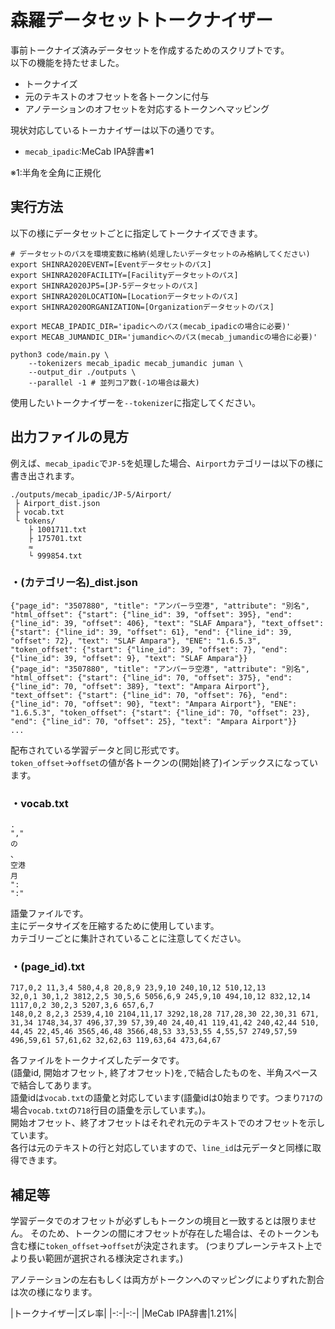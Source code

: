 # 森羅データセットトークナイザー

事前トークナイズ済みデータセットを作成するためのスクリプトです。  
以下の機能を持たせました。  

- トークナイズ
- 元のテキストのオフセットを各トークンに付与
- アノテーションのオフセットを対応するトークンへマッピング

現状対応しているトーカナイザーは以下の通りです。

- `mecab_ipadic`:MeCab IPA辞書※1

※1:半角を全角に正規化  

## 実行方法

以下の様にデータセットごとに指定してトークナイズできます。

~~~
# データセットのパスを環境変数に格納(処理したいデータセットのみ格納してください)
export SHINRA2020EVENT=[Eventデータセットのパス]
export SHINRA2020FACILITY=[Facilityデータセットのパス]
export SHINRA2020JP5=[JP-5データセットのパス]
export SHINRA2020LOCATION=[Locationデータセットのパス]
export SHINRA2020ORGANIZATION=[Organizationデータセットのパス]

export MECAB_IPADIC_DIR='ipadicへのパス(mecab_ipadicの場合に必要)'
export MECAB_JUMANDIC_DIR='jumandicへのパス(mecab_jumandicの場合に必要)'

python3 code/main.py \
    --tokenizers mecab_ipadic mecab_jumandic juman \
    --output_dir ./outputs \
    --parallel -1 # 並列コア数(-1の場合は最大)
~~~

使用したいトークナイザーを`--tokenizer`に指定してください。

## 出力ファイルの見方

例えば、`mecab_ipadic`で`JP-5`を処理した場合、`Airport`カテゴリーは以下の様に書き出されます。  

~~~
./outputs/mecab_ipadic/JP-5/Airport/
 ├ Airport_dist.json
 ├ vocab.txt
 └ tokens/
    ├ 1001711.txt
    ├ 175701.txt
    ≈
    └ 999854.txt
~~~

### ・(カテゴリー名)_dist.json

~~~
{"page_id": "3507880", "title": "アンパーラ空港", "attribute": "別名", "html_offset": {"start": {"line_id": 39, "offset": 395}, "end": {"line_id": 39, "offset": 406}, "text": "SLAF Ampara"}, "text_offset": {"start": {"line_id": 39, "offset": 61}, "end": {"line_id": 39, "offset": 72}, "text": "SLAF Ampara"}, "ENE": "1.6.5.3", "token_offset": {"start": {"line_id": 39, "offset": 7}, "end": {"line_id": 39, "offset": 9}, "text": "SLAF Ampara"}}
{"page_id": "3507880", "title": "アンパーラ空港", "attribute": "別名", "html_offset": {"start": {"line_id": 70, "offset": 375}, "end": {"line_id": 70, "offset": 389}, "text": "Ampara Airport"}, "text_offset": {"start": {"line_id": 70, "offset": 76}, "end": {"line_id": 70, "offset": 90}, "text": "Ampara Airport"}, "ENE": "1.6.5.3", "token_offset": {"start": {"line_id": 70, "offset": 23}, "end": {"line_id": 70, "offset": 25}, "text": "Ampara Airport"}}
...
~~~

配布されている学習データと同じ形式です。  
`token_offset`->`offset`の値が各トークンの(開始|終了)インデックスになっています。

### ・vocab.txt

~~~
.
","
の
、
空港
月
":
":"
~~~

語彙ファイルです。  
主にデータサイズを圧縮するために使用しています。  
カテゴリーごとに集計されていることに注意してください。

### ・(page_id).txt

```
717,0,2 11,3,4 580,4,8 20,8,9 23,9,10 240,10,12 510,12,13
32,0,1 30,1,2 3812,2,5 30,5,6 5056,6,9 245,9,10 494,10,12 832,12,14
1117,0,2 30,2,3 5207,3,6 657,6,7
148,0,2 8,2,3 2539,4,10 2104,11,17 3292,18,28 717,28,30 22,30,31 671,
31,34 1748,34,37 496,37,39 57,39,40 24,40,41 119,41,42 240,42,44 510,
44,45 22,45,46 3565,46,48 3566,48,53 33,53,55 4,55,57 2749,57,59 496,59,61 57,61,62 32,62,63 119,63,64 473,64,67
```

各ファイルをトークナイズしたデータです。  
(語彙id, 開始オフセット, 終了オフセット)を`,`で結合したものを、半角スペースで結合してあります。  
語彙idは`vocab.txt`の語彙と対応しています(語彙idは0始まりです。つまり`717`の場合`vocab.txt`の`718`行目の語彙を示しています。)。  
開始オフセット、終了オフセットはそれぞれ元のテキストでのオフセットを示しています。  
各行は元のテキストの行と対応していますので、`line_id`は元データと同様に取得できます。

## 補足等

学習データでのオフセットが必ずしもトークンの境目と一致するとは限りません。
そのため、トークンの間にオフセットが存在した場合は、そのトークンも含む様に`token_offset`->`offset`が決定されます。
(つまりプレーンテキスト上でより長い範囲が選択される様決定されます。)

アノテーションの左右もしくは両方がトークンへのマッピングによりずれた割合は次の様になります。

|トークナイザー|ズレ率|
|-:-|-:-|
|MeCab IPA辞書|1.21%|
